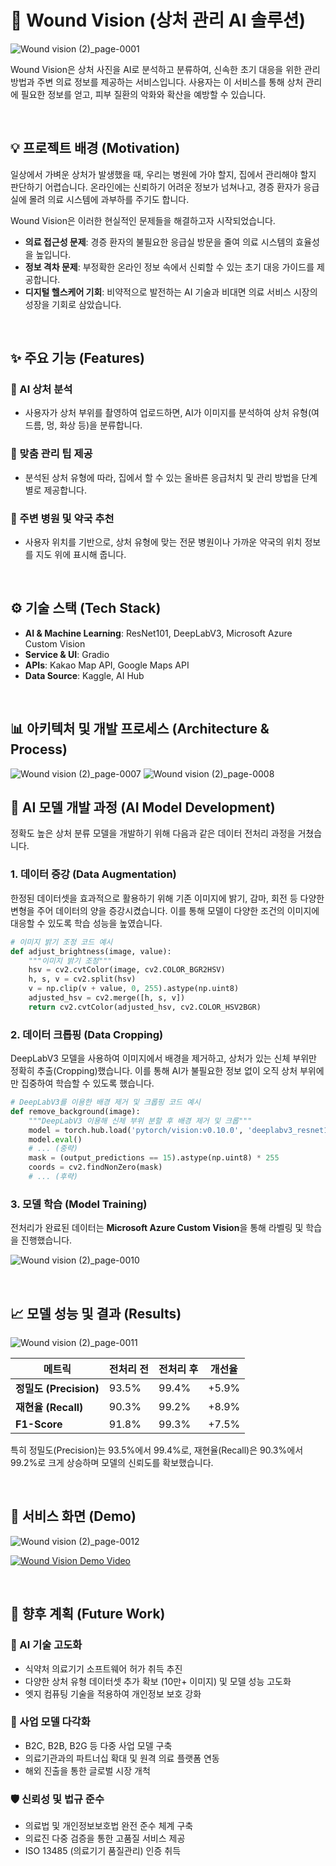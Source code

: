 
# 🏥 Wound Vision (상처 관리 AI 솔루션)

![Wound vision (2)_page-0001](https://github.com/user-attachments/assets/37a633c9-0bba-4284-a199-3ed2f75a2770)



Wound Vision은 상처 사진을 AI로 분석하고 분류하여, 신속한 초기 대응을 위한 관리 방법과 주변 의료 정보를 제공하는 서비스입니다. 사용자는 이 서비스를 통해 상처 관리에 필요한 정보를 얻고, 피부 질환의 악화와 확산을 예방할 수 있습니다.

<br>

## 💡 프로젝트 배경 (Motivation)

일상에서 가벼운 상처가 발생했을 때, 우리는 병원에 가야 할지, 집에서 관리해야 할지 판단하기 어렵습니다. 온라인에는 신뢰하기 어려운 정보가 넘쳐나고, 경증 환자가 응급실에 몰려 의료 시스템에 과부하를 주기도 합니다.

Wound Vision은 이러한 현실적인 문제들을 해결하고자 시작되었습니다.

- **의료 접근성 문제**: 경증 환자의 불필요한 응급실 방문을 줄여 의료 시스템의 효율성을 높입니다.
- **정보 격차 문제**: 부정확한 온라인 정보 속에서 신뢰할 수 있는 초기 대응 가이드를 제공합니다.
- **디지털 헬스케어 기회**: 비약적으로 발전하는 AI 기술과 비대면 의료 서비스 시장의 성장을 기회로 삼았습니다.

<br>

## ✨ 주요 기능 (Features)

### 📸 AI 상처 분석
- 사용자가 상처 부위를 촬영하여 업로드하면, AI가 이미지를 분석하여 상처 유형(여드름, 멍, 화상 등)을 분류합니다.

### 📝 맞춤 관리 팁 제공
- 분석된 상처 유형에 따라, 집에서 할 수 있는 올바른 응급처치 및 관리 방법을 단계별로 제공합니다.

### 🏥 주변 병원 및 약국 추천
- 사용자 위치를 기반으로, 상처 유형에 맞는 전문 병원이나 가까운 약국의 위치 정보를 지도 위에 표시해 줍니다.

<br>

## ⚙️ 기술 스택 (Tech Stack)

- **AI & Machine Learning**: ResNet101, DeepLabV3, Microsoft Azure Custom Vision
- **Service & UI**: Gradio
- **APIs**: Kakao Map API, Google Maps API
- **Data Source**: Kaggle, AI Hub

<br>

## 📊 아키텍처 및 개발 프로세스 (Architecture & Process)

![Wound vision (2)_page-0007](https://github.com/user-attachments/assets/a9896e4e-5524-4668-8a49-d950ccfbfba6)
![Wound vision (2)_page-0008](https://github.com/user-attachments/assets/a4949f86-eb4d-4421-87e3-043028256808)



## 🤖 AI 모델 개발 과정 (AI Model Development)

정확도 높은 상처 분류 모델을 개발하기 위해 다음과 같은 데이터 전처리 과정을 거쳤습니다.

### 1. 데이터 증강 (Data Augmentation)

한정된 데이터셋을 효과적으로 활용하기 위해 기존 이미지에 밝기, 감마, 회전 등 다양한 변형을 주어 데이터의 양을 증강시켰습니다. 이를 통해 모델이 다양한 조건의 이미지에 대응할 수 있도록 학습 성능을 높였습니다.

```python
# 이미지 밝기 조정 코드 예시
def adjust_brightness(image, value):
    """이미지 밝기 조정"""
    hsv = cv2.cvtColor(image, cv2.COLOR_BGR2HSV)
    h, s, v = cv2.split(hsv)
    v = np.clip(v + value, 0, 255).astype(np.uint8)
    adjusted_hsv = cv2.merge([h, s, v])
    return cv2.cvtColor(adjusted_hsv, cv2.COLOR_HSV2BGR)
```

### 2. 데이터 크롭핑 (Data Cropping)

DeepLabV3 모델을 사용하여 이미지에서 배경을 제거하고, 상처가 있는 신체 부위만 정확히 추출(Cropping)했습니다. 이를 통해 AI가 불필요한 정보 없이 오직 상처 부위에만 집중하여 학습할 수 있도록 했습니다.

```python
# DeepLabV3를 이용한 배경 제거 및 크롭핑 코드 예시
def remove_background(image):
    """DeepLabV3 이용해 신체 부위 분할 후 배경 제거 및 크롭"""
    model = torch.hub.load('pytorch/vision:v0.10.0', 'deeplabv3_resnet101', pretrained=True)
    model.eval()
    # ... (중략)
    mask = (output_predictions == 15).astype(np.uint8) * 255
    coords = cv2.findNonZero(mask)
    # ... (후략)
```

### 3. 모델 학습 (Model Training)

전처리가 완료된 데이터는 **Microsoft Azure Custom Vision**을 통해 라벨링 및 학습을 진행했습니다.

![Wound vision (2)_page-0010](https://github.com/user-attachments/assets/ce76749a-f3e5-4dd1-92da-e9bf5755db29)


<br>

## 📈 모델 성능 및 결과 (Results)

![Wound vision (2)_page-0011](https://github.com/user-attachments/assets/2638fe9f-713f-4880-8d18-fe3012ab66dd)

| 메트릭 | 전처리 전 | 전처리 후 | 개선율 |
|--------|-----------|-----------|--------|
| **정밀도 (Precision)** | 93.5% | 99.4% | +5.9% |
| **재현율 (Recall)** | 90.3% | 99.2% | +8.9% |
| **F1-Score** | 91.8% | 99.3% | +7.5% |

특히 정밀도(Precision)는 93.5%에서 99.4%로, 재현율(Recall)은 90.3%에서 99.2%로 크게 상승하며 모델의 신뢰도를 확보했습니다.

<br>

## 📱 서비스 화면 (Demo)

![Wound vision (2)_page-0012](https://github.com/user-attachments/assets/037904ea-b9db-470e-a96d-33024bb17a45)



[![Wound Vision Demo Video](https://img.youtube.com/vi/7Rr6NqAYDx0/maxresdefault.jpg)](https://youtu.be/7Rr6NqAYDx0)


<br>

## 🚀 향후 계획 (Future Work)

### 🔬 AI 기술 고도화
- 식약처 의료기기 소프트웨어 허가 취득 추진
- 다양한 상처 유형 데이터셋 추가 확보 (10만+ 이미지) 및 모델 성능 고도화
- 엣지 컴퓨팅 기술을 적용하여 개인정보 보호 강화

### 💼 사업 모델 다각화
- B2C, B2B, B2G 등 다중 사업 모델 구축
- 의료기관과의 파트너십 확대 및 원격 의료 플랫폼 연동
- 해외 진출을 통한 글로벌 시장 개척

### 🛡️ 신뢰성 및 법규 준수
- 의료법 및 개인정보보호법 완전 준수 체계 구축
- 의료진 다중 검증을 통한 고품질 서비스 제공
- ISO 13485 (의료기기 품질관리) 인증 취득

<br>


